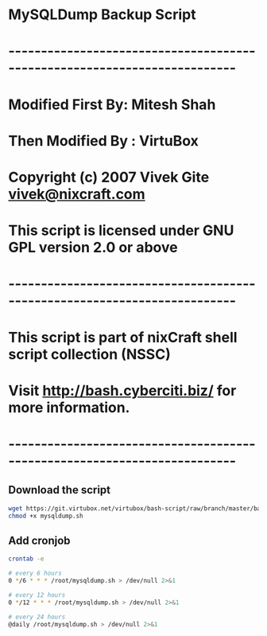 # MySQLDump Backup Script

# -------------------------------------------------------------------------
# Modified First By: Mitesh Shah
# Then Modified By : VirtuBox
# Copyright (c) 2007 Vivek Gite <vivek@nixcraft.com>
# This script is licensed under GNU GPL version 2.0 or above
# -------------------------------------------------------------------------
# This script is part of nixCraft shell script collection (NSSC)
# Visit http://bash.cyberciti.biz/ for more information.
# -------------------------------------------------------------------------

## Download the script

```bash
wget https://git.virtubox.net/virtubox/bash-script/raw/branch/master/backup/mysqldump.sh -O mysqldump.sh
chmod +x mysqldump.sh
```

## Add cronjob

```bash
crontab -e

# every 6 hours
0 */6 * * * /root/mysqldump.sh > /dev/null 2>&1

# every 12 hours
0 */12 * * * /root/mysqldump.sh > /dev/null 2>&1

# every 24 hours
@daily /root/mysqldump.sh > /dev/null 2>&1

```
